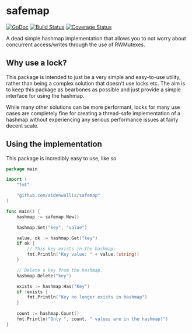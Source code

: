 # safemap

[![GoDoc](https://godoc.org/github.com/aidenwallis/safemap?status.svg)](https://godoc.org/github.com/aidenwallis/safemap)
[![Build Status](https://travis-ci.org/aidenwallis/safemap.svg?branch=master)](https://travis-ci.org/aidenwallis/safemap)
[![Coverage Status](https://coveralls.io/repos/github/aidenwallis/safemap/badge.svg?branch=master)](https://coveralls.io/github/aidenwallis/safemap?branch=master)

A dead simple hashmap implementation that allows you to not worry about concurrent access/writes through the use of RWMutexes.

## Why use a lock?

This package is intended to just be a very simple and easy-to-use utility, rather than being a complex solution that doesn't use locks etc. The aim is to keep this package as bearbones as possible and just provide a simple interface for using the hashmap.

While many other solutions can be more performant, locks for many use cases are completely fine for creating a thread-safe implementation of a hashmap without experiencing any serious performance issues at fairly decent scale.


## Using the implementation

This package is incredibly easy to use, like so

```go
package main

import (
	"fmt"

	"github.com/aidenwallis/safemap"
)

func main() {
	hashmap := safemap.New()

	hashmap.Set("key", "value")

	value, ok := hashmap.Get("key")
	if ok {
		// This key exists in the hashmap.
		fmt.Println("Key value: " + value.(string))
	}

	// Delete a key from the hashmap.
	hashmap.Delete("key")

	exists := hashmap.Has("Key")
	if !exists {
		fmt.Println("Key no longer exists in hashmap")
	}
    
	count := hashmap.Count()
	fmt.Println("Only ", count, " values are in the hashmap!")
}
```
